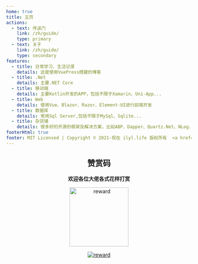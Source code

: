 ```yaml
---
home: true
title: 主页
actions:
  - text: 传送门
    link: /zh/guide/
    type: primary
  - text: 关于
    link: /zh/guide/
    type: secondary
features:
  - title: 日常学习、生活记录 
    details: 这是使用VuePress搭建的博客
  - title: .Net
    details: 主要.NET Core
  - title: 移动端
    details: 主要Kotlin开发的APP，包括不限于Xamarin、Uni-App...
  - title: Web
    details: 使用Vue、Blazor、Razor、Element-UI进行前端开发
  - title: 数据库
    details: 常用Sql Server,包括不限于MySql、Sqlite...
  - title: 杂货铺
    details: 很多好的开源的框架及解决方案，比如ABP、Dapper、Quartz.Net、NLog..
footerHtml: true
footer: MIT Licensed | Copyright © 2021-现在 ilyl.life 版权所有  <a href="http://beian.miit.gov.cn" target="_blank">苏ICP备2021053735号</a>
---
```




<div style="text-align:center;">

## 赞赏码

**欢迎各位大佬各式花样打赏**

<img width="160" height="160" :src="$withBase('/reward.jpg')" alt="reward"/>

[![reward](https://badgen.net/github/last-commit/TgT982474256/blog/main)](http://47.117.141.19/)
</div>
